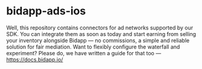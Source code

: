 # bidapp-ads-ios
Well, this repository contains connectors for ad networks supported by our SDK. You can integrate them as soon as today and start earning from selling your inventory alongside Bidapp — no commissions, a simple and reliable solution for fair mediation. Want to flexibly configure the waterfall and experiment? Please do, we have written a guide for that too — https://docs.bidapp.io/

